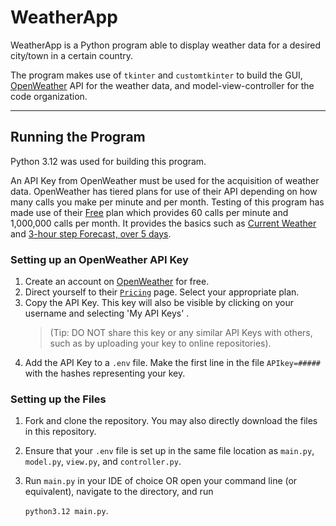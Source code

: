 # WeatherApp
WeatherApp is a Python program able to display weather data for a desired city/town in a certain country.

The program makes use of `tkinter` and `customtkinter` to build the GUI, [OpenWeather](https://openweathermap.org) API for the weather data, and model-view-controller for the code organization.

___

## Running the Program
Python 3.12 was used for building this program.

An API Key from OpenWeather must be used for the acquisition of weather data. OpenWeather has tiered plans for use of their API depending on how many calls you make per minute and per month. Testing of this program has made use of their [Free](https://openweathermap.org/price#weather) plan which provides 60 calls per minute and 1,000,000 calls per month. It provides the basics such as [Current Weather](https://openweathermap.org/current) and [3-hour step Forecast, over 5 days](https://openweathermap.org/forecast5).

### Setting up an OpenWeather API Key
1) Create an account on [OpenWeather](https://openweathermap.org) for free.
2) Direct yourself to their [`Pricing`](https://openweathermap.org/price) page. Select your appropriate plan.
3) Copy the API Key. This key will also be visible by clicking on your username and selecting 'My API Keys' .
   > (Tip: DO NOT share this key or any similar API Keys with others, such as by uploading your key to online repositories).
5) Add the API Key to a `.env` file. Make the first line in the file `APIkey=#####` with the hashes representing your key.

### Setting up the Files
1) Fork and clone the repository. You may also directly download the files in this repository.
2) Ensure that your `.env` file is set up in the same file location as `main.py`, `model.py`, `view.py`, and `controller.py`.
3) Run `main.py` in your IDE of choice OR open your command line (or equivalent), navigate to the directory, and run
   
   `python3.12 main.py`.


